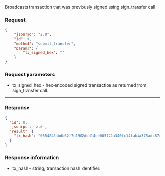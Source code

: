 Broadcasts transaction that was previously signed using sign_transfer call

### Request 

```json
{
	"jsonrpc": "2.0",
	"id": 0,
	"method": "submit_transfer",
	"params": {
		"tx_signed_hex": ""
	}
}
```

### Request parameters

- tx_signed_hex - hex-encoded signed transaction as returned from sign_transfer call.

---

### Response

```json
{
  "id": 0,
  "jsonrpc": "2.0",
  "result": {
    "tx_hash": "0554849abdb62f7d1902ddd14ce005722a340fc14fab4a375adc8749abf4e10b"
  }
}
```

### Response information

- tx_hash - string; transaction hash identifier.